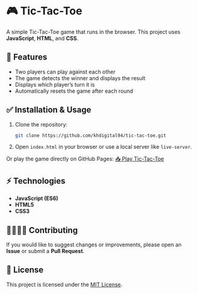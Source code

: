 # 🎮 Tic-Tac-Toe

A simple Tic-Tac-Toe game that runs in the browser. This project uses **JavaScript**, **HTML**, and **CSS**.

## 🚀 Features

- Two players can play against each other
- The game detects the winner and displays the result
- Displays which player’s turn it is
- Automatically resets the game after each round

## ✅ Installation & Usage

1. Clone the repository:
   ```bash
   git clone https://github.com/khdigital94/tic-tac-toe.git
   ```
2. Open `index.html` in your browser or use a local server like `live-server`.

Or play the game directly on GitHub Pages: [📥 Play Tic-Tac-Toe](https://khdigital94.github.io/Tic-Tac-Toe/)

## ⚡️ Technologies

- **JavaScript (ES6)**
- **HTML5**
- **CSS3**

## 🫱🏼‍🫲🏾 Contributing

If you would like to suggest changes or improvements, please open an **Issue** or submit a **Pull Request**.

## 🔗 License

This project is licensed under the [MIT License](LICENSE).
